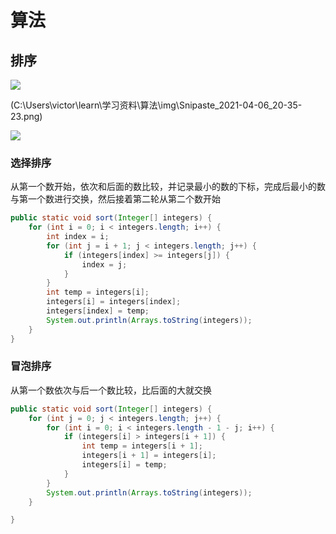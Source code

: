 # 算法

## 排序

![](C:\Users\victor\learn\学习资料\算法\img\InkedSnipaste_2021-04-06_20-35-23_LI.jpg)

(C:\Users\victor\learn\学习资料\算法\img\Snipaste_2021-04-06_20-35-23.png)

![](C:\Users\victor\learn\学习资料\算法\img\Snipaste_2021-04-06_20-35-55.png)

### 选择排序

从第一个数开始，依次和后面的数比较，并记录最小的数的下标，完成后最小的数与第一个数进行交换，然后接着第二轮从第二个数开始

~~~java
public static void sort(Integer[] integers) {
    for (int i = 0; i < integers.length; i++) {
        int index = i;
        for (int j = i + 1; j < integers.length; j++) {
            if (integers[index] >= integers[j]) {
                index = j;
            }
        }
        int temp = integers[i];
        integers[i] = integers[index];
        integers[index] = temp;
        System.out.println(Arrays.toString(integers));
    }
}
~~~

### 冒泡排序

从第一个数依次与后一个数比较，比后面的大就交换

~~~java
public static void sort(Integer[] integers) {
    for (int j = 0; j < integers.length; j++) {
        for (int i = 0; i < integers.length - 1 - j; i++) {
            if (integers[i] > integers[i + 1]) {
                int temp = integers[i + 1];
                integers[i + 1] = integers[i];
                integers[i] = temp;
            }
        }
        System.out.println(Arrays.toString(integers));
    }

}
~~~

